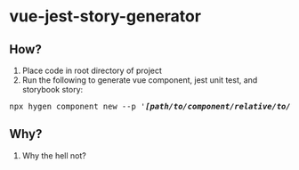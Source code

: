 # vue-jest-story-generator

## How?
1. Place code in root directory of project
2. Run the following to generate vue component, jest unit test, and storybook story:
<pre>
npx hygen component new --p '<i><b>[path/to/component/relative/to/components/folder]</b></i>' --name <i><b>[ComponentName]</b></i>
</pre>

## Why? 
1. Why the hell not?
